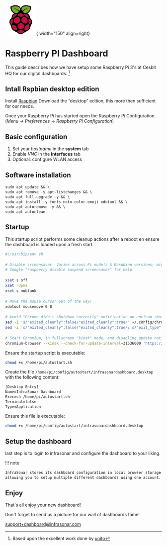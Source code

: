 ![raspberry logo](../images/guides_raspberry.png){ width="150" align=right}

# Raspberry PI Dashboard

This guide describes how we have setup some Raspberry Pi 3's at Cesbit HQ for our digital dashboards. [^1]

[^1]: Based upon the excellent work done by [unito](https://unito.io/blog/better-raspberry-pi-dashboards/)

## Intall Rspbian desktop edition

Install [Raspbian](https://www.raspberrypi.org/downloads/raspbian/)
Download the “desktop” edition, this more then sufficient for  our needs.

Once your Raspberry Pi has started open the Raspberry Pi Configuration. (*Menu → Preferences → Raspberry Pi Configuration*)

## Basic configuration

1. Set your *hostname* in the **system** tab
2. Enable *VNC* in the **interfaces** tab
3. Optional: configure WLAN access

## Software installation

```
sudo apt update && \
sudo apt remove -y apt-listchanges && \
sudo apt full-upgrade -y && \
sudo apt install -y fonts-noto-color-emoji xdotool && \
sudo apt autoremove -y && \
sudo apt autoclean
```

## Startup

This startup script performs some cleanup actions after a reboot en ensure the dashboard is loaded upon a fresh start.

```bash title="/home/pi/autostart.sh"
#!/usr/bin/env sh

# Disable screensaver. Varies across Pi models & Raspbian versions; might be outdated.
# Google "raspberry disable suspend screensaver" for help

xset s off
xset -dpms
xset s noblank

# Move the mouse cursor out of the way!
xdotool mousemove 0 0

# Avoid "Chrome didn't shutdown correctly" notification on unclean shutdown
sed -i 's/"exited_cleanly":false/"exited_cleanly":true/' ~/.config/chromium/'Local State'
sed -i 's/"exited_cleanly":false/"exited_cleanly":true/; s/"exit_type":"[^"]\+"/"exit_type":"Normal"/' ~/.config/chromium/Default/Preferences

# Start Chromium, in fullscreen "kiosk" mode, and disabling update notifications
chromium-browser --kiosk --check-for-update-interval=31536000 'https://app.infrasonar.com/dashboard'
```

Ensure the startup script is executable:

```bash
chmod +x /home/pi/autostart.sh 
```

Create the file `/home/pi/config/autostart/infrasonardashboard.desktop` with the following content:

```
[Desktop Entry]
Name=InfraSonar Dashboard
Exec=sh /home/pi/autostart.sh
Terminal=false
Type=Application
```

Ensure this file is executable:

```bash
chmod +x /home/pi/config/autostart/infrasonardashboard.desktop 
```

## Setup the dashboard

last step is to login to infrasonar and configure the dashboard to your liking.

!!! note

    InfraSonar stores its dashboard configuration in local browser storage allowing you to setup multiple different dashboards using one account.


## Enjoy

That's all enjoy your new dashboard!

Don't forget to send us a picture for our wall of dashboards fame!

support+dashboard@infrasonar.com


